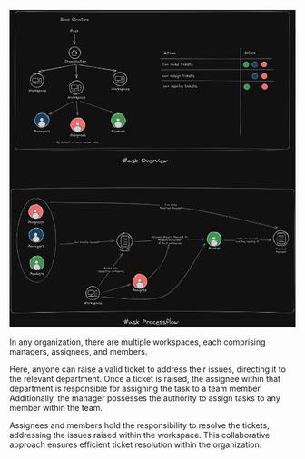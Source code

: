 ![#ask](public/assets/Processflow.png)

In any organization, there are multiple workspaces, each comprising managers, assignees, and members.

Here, anyone can raise a valid ticket to address their issues, directing it to the relevant department. Once a ticket is raised, the assignee within that department is responsible for assigning the task to a team member. Additionally, the manager possesses the authority to assign tasks to any member within the team.

Assignees and members hold the responsibility to resolve the tickets, addressing the issues raised within the workspace. This collaborative approach ensures efficient ticket resolution within the organization.